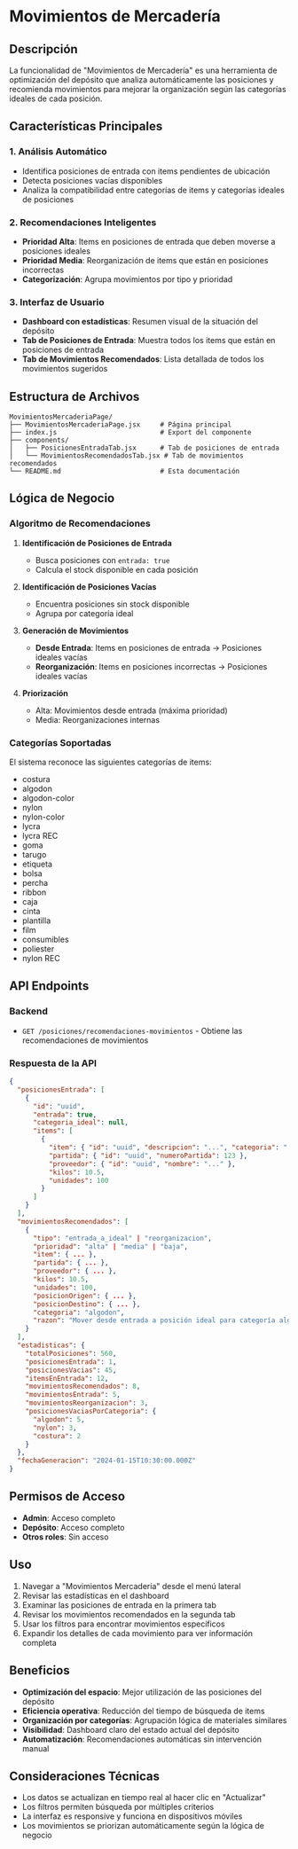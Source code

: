 # Movimientos de Mercadería

## Descripción

La funcionalidad de "Movimientos de Mercadería" es una herramienta de optimización del depósito que analiza automáticamente las posiciones y recomienda movimientos para mejorar la organización según las categorías ideales de cada posición.

## Características Principales

### 1. Análisis Automático
- Identifica posiciones de entrada con items pendientes de ubicación
- Detecta posiciones vacías disponibles
- Analiza la compatibilidad entre categorías de items y categorías ideales de posiciones

### 2. Recomendaciones Inteligentes
- **Prioridad Alta**: Items en posiciones de entrada que deben moverse a posiciones ideales
- **Prioridad Media**: Reorganización de items que están en posiciones incorrectas
- **Categorización**: Agrupa movimientos por tipo y prioridad

### 3. Interfaz de Usuario
- **Dashboard con estadísticas**: Resumen visual de la situación del depósito
- **Tab de Posiciones de Entrada**: Muestra todos los items que están en posiciones de entrada
- **Tab de Movimientos Recomendados**: Lista detallada de todos los movimientos sugeridos

## Estructura de Archivos

```
MovimientosMercaderiaPage/
├── MovimientosMercaderiaPage.jsx     # Página principal
├── index.js                          # Export del componente
├── components/
│   ├── PosicionesEntradaTab.jsx      # Tab de posiciones de entrada
│   └── MovimientosRecomendadosTab.jsx # Tab de movimientos recomendados
└── README.md                         # Esta documentación
```

## Lógica de Negocio

### Algoritmo de Recomendaciones

1. **Identificación de Posiciones de Entrada**
   - Busca posiciones con `entrada: true`
   - Calcula el stock disponible en cada posición

2. **Identificación de Posiciones Vacías**
   - Encuentra posiciones sin stock disponible
   - Agrupa por categoría ideal

3. **Generación de Movimientos**
   - **Desde Entrada**: Items en posiciones de entrada → Posiciones ideales vacías
   - **Reorganización**: Items en posiciones incorrectas → Posiciones ideales vacías

4. **Priorización**
   - Alta: Movimientos desde entrada (máxima prioridad)
   - Media: Reorganizaciones internas

### Categorías Soportadas

El sistema reconoce las siguientes categorías de items:
- costura
- algodon
- algodon-color
- nylon
- nylon-color
- lycra
- lycra REC
- goma
- tarugo
- etiqueta
- bolsa
- percha
- ribbon
- caja
- cinta
- plantilla
- film
- consumibles
- poliester
- nylon REC

## API Endpoints

### Backend
- `GET /posiciones/recomendaciones-movimientos` - Obtiene las recomendaciones de movimientos

### Respuesta de la API
```json
{
  "posicionesEntrada": [
    {
      "id": "uuid",
      "entrada": true,
      "categoria_ideal": null,
      "items": [
        {
          "item": { "id": "uuid", "descripcion": "...", "categoria": "..." },
          "partida": { "id": "uuid", "numeroPartida": 123 },
          "proveedor": { "id": "uuid", "nombre": "..." },
          "kilos": 10.5,
          "unidades": 100
        }
      ]
    }
  ],
  "movimientosRecomendados": [
    {
      "tipo": "entrada_a_ideal" | "reorganizacion",
      "prioridad": "alta" | "media" | "baja",
      "item": { ... },
      "partida": { ... },
      "proveedor": { ... },
      "kilos": 10.5,
      "unidades": 100,
      "posicionOrigen": { ... },
      "posicionDestino": { ... },
      "categoria": "algodon",
      "razon": "Mover desde entrada a posición ideal para categoría algodon"
    }
  ],
  "estadisticas": {
    "totalPosiciones": 560,
    "posicionesEntrada": 1,
    "posicionesVacias": 45,
    "itemsEnEntrada": 12,
    "movimientosRecomendados": 8,
    "movimientosEntrada": 5,
    "movimientosReorganizacion": 3,
    "posicionesVaciasPorCategoria": {
      "algodon": 5,
      "nylon": 3,
      "costura": 2
    }
  },
  "fechaGeneracion": "2024-01-15T10:30:00.000Z"
}
```

## Permisos de Acceso

- **Admin**: Acceso completo
- **Depósito**: Acceso completo
- **Otros roles**: Sin acceso

## Uso

1. Navegar a "Movimientos Mercadería" desde el menú lateral
2. Revisar las estadísticas en el dashboard
3. Examinar las posiciones de entrada en la primera tab
4. Revisar los movimientos recomendados en la segunda tab
5. Usar los filtros para encontrar movimientos específicos
6. Expandir los detalles de cada movimiento para ver información completa

## Beneficios

- **Optimización del espacio**: Mejor utilización de las posiciones del depósito
- **Eficiencia operativa**: Reducción del tiempo de búsqueda de items
- **Organización por categorías**: Agrupación lógica de materiales similares
- **Visibilidad**: Dashboard claro del estado actual del depósito
- **Automatización**: Recomendaciones automáticas sin intervención manual

## Consideraciones Técnicas

- Los datos se actualizan en tiempo real al hacer clic en "Actualizar"
- Los filtros permiten búsqueda por múltiples criterios
- La interfaz es responsive y funciona en dispositivos móviles
- Los movimientos se priorizan automáticamente según la lógica de negocio
